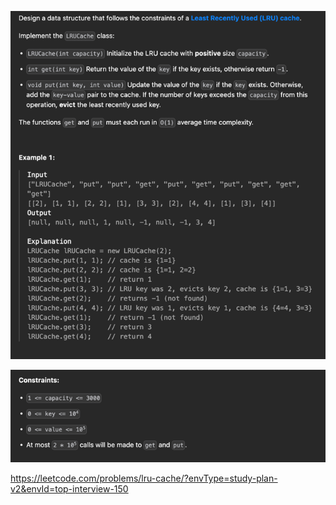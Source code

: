 ![img.png](img.png)

![img_1.png](img_1.png)

https://leetcode.com/problems/lru-cache/?envType=study-plan-v2&envId=top-interview-150